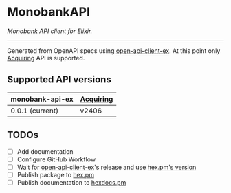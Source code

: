 # MonobankAPI

_Monobank API client for Elixir._

---

Generated from OpenAPI specs using [open-api-client-ex](https://github.com/McSym28/open-api-client-ex).
At this point only [Acquiring](https://api.monobank.ua/docs/acquiring.html) API is supported.

## Supported API versions
| **monobank-api-ex** | [Acquiring](https://api.monobank.ua/docs/acquiring.html) |
| :-------------- | :---- |
| 0.0.1 (current) | v2406 |

## TODOs
- [ ] Add documentation
- [ ] Configure GitHub Workflow
- [ ] Wait for [open-api-client-ex](https://github.com/McSym28/open-api-client-ex)'s release and use [hex.pm's version](https://hex.pm/)
- [ ] Publish package to [hex.pm](https://hex.pm/)
- [ ] Publish documentation to [hexdocs.pm](https://hexdocs.pm/)
